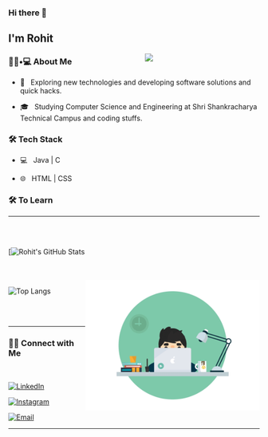 ### Hi there 👋<h2> I'm Rohit</h2>

<img align='right' src="https://media.giphy.com/media/M9gbBd9nbDrOTu1Mqx/giphy.gif" width="230">

<h3> 👨🏻•💻 About Me </h3>



- 🤔 &nbsp; Exploring new technologies and developing software solutions and quick hacks.

- 🎓 &nbsp; Studying Computer Science and Engineering at Shri Shankracharya Technical Campus and coding stuffs.





<h3>🛠 Tech Stack</h3>



- 💻 &nbsp;  Java | C  

- 🌐 &nbsp; HTML | CSS

<!--



- 🔧 &nbsp; Git | Markdown

- 🖥 &nbsp; Illustrator| Photoshop | InDesign

-->



<h3>🛠 To Learn</h3>


<hr>



<br/><br/>

[![Rohit's GitHub Stats](https://github.com/Rohit-code07)

<br/>

<br/>

<img src="https://github.com/nirala69/nirala69/blob/master/70804f7e25b11f29db904f2fa7b4cd9d.gif" width="350" align='right'>

![Top Langs](https://github-readme-stats.vercel.app/api/top-langs/?username=shivam0110&show_icons=true)

<br><br>



<hr>



<h3> 🤝🏻 Connect with Me </h3>

<br>



<p align="center">


<a href="https://www.linkedin.com/in/rohit-verma-15b975304?utm_source=share&utm_campaign=share_via&utm_content=profile&utm_medium=android_app"><img alt="LinkedIn" src="https://img.shields.io/badge/LinkedIn-Rohit%20Verma-blue?style=flat-square&logo=linkedin"></a>

<a href="https://www.instagram.com/rohitmi077/"><img alt="Instagram" src="https://img.shields.io/badge/Instagram-i_Rohitmi077-black?style=flat-square&logo=instagram"></a>

<a href="mailto:rohitgcode20@gmail.com"><img alt="Email" src="https://img.shields.io/badge/Email-rohitgcode20@gmail.com-blue?style=flat-square&logo=gmail"></a>

</p>










<hr>
